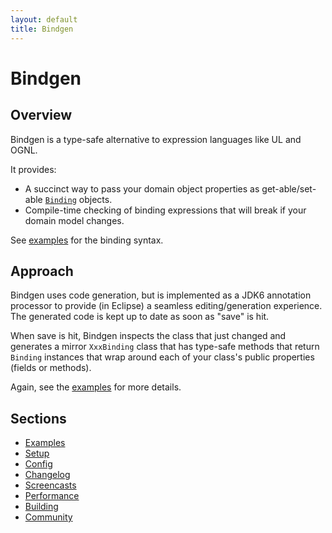 ```yaml
---
layout: default
title: Bindgen
---
```


Bindgen
=======

Overview
--------

Bindgen is a type-safe alternative to expression languages like UL and OGNL. 

It provides:

* A succinct way to pass your domain object properties as get-able/set-able [`Binding`][binding] objects.
* Compile-time checking of binding expressions that will break if your domain model changes.

See [examples](examples.html) for the binding syntax.

Approach
--------

Bindgen uses code generation, but is implemented as a JDK6 annotation processor to provide (in Eclipse) a seamless editing/generation experience. The generated code is kept up to date as soon as "save" is hit.

When save is hit, Bindgen inspects the class that just changed and generates a mirror `XxxBinding` class that has type-safe methods that return `Binding` instances that wrap around each of your class's public properties (fields or methods).

Again, see the [examples](examples.html) for more details.

Sections
--------

* [Examples](examples.html)
* [Setup](setup.html)
* [Config](config.html)
* [Changelog](changelog.html)
* [Screencasts](screencasts.html)
* [Performance](performance.html)
* [Building](building.html)
* [Community](community.html)

[binding]: http://github.com/stephenh/bindgen/blob/master/processor/src/main/java/org/bindgen/Binding.java



